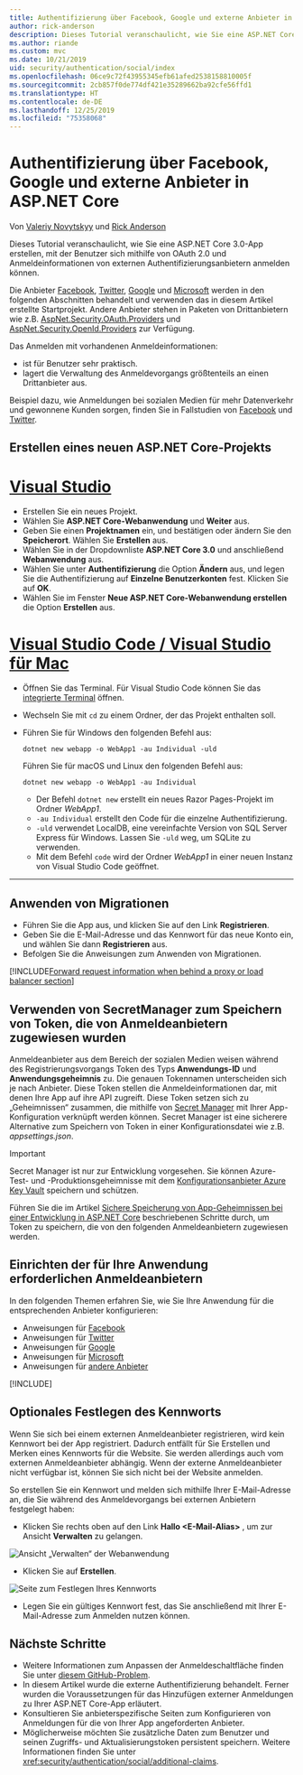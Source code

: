 ```yaml
---
title: Authentifizierung über Facebook, Google und externe Anbieter in ASP.NET Core
author: rick-anderson
description: Dieses Tutorial veranschaulicht, wie Sie eine ASP.NET Core-App mithilfe von OAuth 2.0 und externen Authentifizierungsanbietern entwickeln.
ms.author: riande
ms.custom: mvc
ms.date: 10/21/2019
uid: security/authentication/social/index
ms.openlocfilehash: 06ce9c72f43955345efb61afed2538158810005f
ms.sourcegitcommit: 2cb857f0de774df421e35289662ba92cfe56ffd1
ms.translationtype: HT
ms.contentlocale: de-DE
ms.lasthandoff: 12/25/2019
ms.locfileid: "75358068"
---
```

# <a name="facebook-google-and-external-provider-authentication-in-aspnet-core"></a>Authentifizierung über Facebook, Google und externe Anbieter in ASP.NET Core

Von [Valeriy Novytskyy](https://github.com/01binary) und [Rick Anderson](https://twitter.com/RickAndMSFT)

Dieses Tutorial veranschaulicht, wie Sie eine ASP.NET Core 3.0-App erstellen, mit der Benutzer sich mithilfe von OAuth 2.0 und Anmeldeinformationen von externen Authentifizierungsanbietern anmelden können.

Die Anbieter [Facebook](xref:security/authentication/facebook-logins), [Twitter](xref:security/authentication/twitter-logins), [Google](xref:security/authentication/google-logins) und [Microsoft](xref:security/authentication/microsoft-logins) werden in den folgenden Abschnitten behandelt und verwenden das in diesem Artikel erstellte Startprojekt. Andere Anbieter stehen in Paketen von Drittanbietern wie z.B. [AspNet.Security.OAuth.Providers](https://github.com/aspnet-contrib/AspNet.Security.OAuth.Providers) und [AspNet.Security.OpenId.Providers](https://github.com/aspnet-contrib/AspNet.Security.OpenId.Providers) zur Verfügung.

Das Anmelden mit vorhandenen Anmeldeinformationen:

* ist für Benutzer sehr praktisch.
* lagert die Verwaltung des Anmeldevorgangs größtenteils an einen Drittanbieter aus.

Beispiel dazu, wie Anmeldungen bei sozialen Medien für mehr Datenverkehr und gewonnene Kunden sorgen, finden Sie in Fallstudien von [Facebook](https://www.facebook.com/unsupportedbrowser) und [Twitter](https://dev.twitter.com/resources/case-studies).

## <a name="create-a-new-aspnet-core-project"></a>Erstellen eines neuen ASP.NET Core-Projekts

# <a name="visual-studiotabvisual-studio"></a>[Visual Studio](#tab/visual-studio)

* Erstellen Sie ein neues Projekt.
* Wählen Sie **ASP.NET Core-Webanwendung** und **Weiter** aus.
* Geben Sie einen **Projektnamen** ein, und bestätigen oder ändern Sie den **Speicherort**. Wählen Sie **Erstellen** aus.
* Wählen Sie in der Dropdownliste **ASP.NET Core 3.0** und anschließend **Webanwendung** aus.
* Wählen Sie unter **Authentifizierung** die Option **Ändern** aus, und legen Sie die Authentifizierung auf **Einzelne Benutzerkonten** fest. Klicken Sie auf **OK**.
* Wählen Sie im Fenster **Neue ASP.NET Core-Webanwendung erstellen** die Option **Erstellen** aus.

# <a name="visual-studio-code--visual-studio-for-mactabvisual-studio-codevisual-studio-mac"></a>[Visual Studio Code / Visual Studio für Mac](#tab/visual-studio-code+visual-studio-mac)

* Öffnen Sie das Terminal.  Für Visual Studio Code können Sie das [integrierte Terminal](https://code.visualstudio.com/docs/editor/integrated-terminal) öffnen.

* Wechseln Sie mit `cd` zu einem Ordner, der das Projekt enthalten soll.

* Führen Sie für Windows den folgenden Befehl aus:

  ```dotnetcli
  dotnet new webapp -o WebApp1 -au Individual -uld
  ```

  Führen Sie für macOS und Linux den folgenden Befehl aus:

  ```dotnetcli
  dotnet new webapp -o WebApp1 -au Individual
  ```

  * Der Befehl `dotnet new` erstellt ein neues Razor Pages-Projekt im Ordner *WebApp1*.
  * `-au Individual` erstellt den Code für die einzelne Authentifizierung.
  * `-uld` verwendet LocalDB, eine vereinfachte Version von SQL Server Express für Windows. Lassen Sie `-uld` weg, um SQLite zu verwenden.
  * Mit dem Befehl `code` wird der Ordner *WebApp1* in einer neuen Instanz von Visual Studio Code geöffnet.

---

## <a name="apply-migrations"></a>Anwenden von Migrationen

* Führen Sie die App aus, und klicken Sie auf den Link **Registrieren**.
* Geben Sie die E-Mail-Adresse und das Kennwort für das neue Konto ein, und wählen Sie dann **Registrieren** aus.
* Befolgen Sie die Anweisungen zum Anwenden von Migrationen.

[!INCLUDE[Forward request information when behind a proxy or load balancer section](includes/forwarded-headers-middleware.md)]

## <a name="use-secretmanager-to-store-tokens-assigned-by-login-providers"></a>Verwenden von SecretManager zum Speichern von Token, die von Anmeldeanbietern zugewiesen wurden

Anmeldeanbieter aus dem Bereich der sozialen Medien weisen während des Registrierungsvorgangs Token des Typs **Anwendungs-ID** und **Anwendungsgeheimnis** zu. Die genauen Tokennamen unterscheiden sich je nach Anbieter. Diese Token stellen die Anmeldeinformationen dar, mit denen Ihre App auf ihre API zugreift. Diese Token setzen sich zu „Geheimnissen“ zusammen, die mithilfe von [Secret Manager](xref:security/app-secrets#secret-manager) mit Ihrer App-Konfiguration verknüpft werden können. Secret Manager ist eine sicherere Alternative zum Speichern von Token in einer Konfigurationsdatei wie z.B. *appsettings.json*.

> [!IMPORTANT]
> Secret Manager ist nur zur Entwicklung vorgesehen. Sie können Azure-Test- und -Produktionsgeheimnisse mit dem [Konfigurationsanbieter Azure Key Vault](xref:security/key-vault-configuration) speichern und schützen.

Führen Sie die im Artikel [Sichere Speicherung von App-Geheimnissen bei einer Entwicklung in ASP.NET Core](xref:security/app-secrets) beschriebenen Schritte durch, um Token zu speichern, die von den folgenden Anmeldeanbietern zugewiesen werden.

## <a name="setup-login-providers-required-by-your-application"></a>Einrichten der für Ihre Anwendung erforderlichen Anmeldeanbietern

In den folgenden Themen erfahren Sie, wie Sie Ihre Anwendung für die entsprechenden Anbieter konfigurieren:

* Anweisungen für [Facebook](xref:security/authentication/facebook-logins)
* Anweisungen für [Twitter](xref:security/authentication/twitter-logins)
* Anweisungen für [Google](xref:security/authentication/google-logins)
* Anweisungen für [Microsoft](xref:security/authentication/microsoft-logins)
* Anweisungen für [andere Anbieter](xref:security/authentication/otherlogins)

[!INCLUDE[](includes/chain-auth-providers.md)]

## <a name="optionally-set-password"></a>Optionales Festlegen des Kennworts

Wenn Sie sich bei einem externen Anmeldeanbieter registrieren, wird kein Kennwort bei der App registriert. Dadurch entfällt für Sie Erstellen und Merken eines Kennworts für die Website. Sie werden allerdings auch vom externen Anmeldeanbieter abhängig. Wenn der externe Anmeldeanbieter nicht verfügbar ist, können Sie sich nicht bei der Website anmelden.

So erstellen Sie ein Kennwort und melden sich mithilfe Ihrer E-Mail-Adresse an, die Sie während des Anmeldevorgangs bei externen Anbietern festgelegt haben:

* Klicken Sie rechts oben auf den Link **Hallo &lt;E-Mail-Alias&gt;** , um zur Ansicht **Verwalten** zu gelangen.

![Ansicht „Verwalten“ der Webanwendung](index/_static/pass1a.png)

* Klicken Sie auf **Erstellen**.

![Seite zum Festlegen Ihres Kennworts](index/_static/pass2a.png)

* Legen Sie ein gültiges Kennwort fest, das Sie anschließend mit Ihrer E-Mail-Adresse zum Anmelden nutzen können.

## <a name="next-steps"></a>Nächste Schritte

* Weitere Informationen zum Anpassen der Anmeldeschaltfläche finden Sie unter [diesem GitHub-Problem](https://github.com/aspnet/AspNetCore.Docs/issues/10563).
* In diesem Artikel wurde die externe Authentifizierung behandelt. Ferner wurden die Voraussetzungen für das Hinzufügen externer Anmeldungen zu Ihrer ASP.NET Core-App erläutert.
* Konsultieren Sie anbieterspezifische Seiten zum Konfigurieren von Anmeldungen für die von Ihrer App angeforderten Anbieter.
* Möglicherweise möchten Sie zusätzliche Daten zum Benutzer und seinen Zugriffs- und Aktualisierungstoken persistent speichern. Weitere Informationen finden Sie unter <xref:security/authentication/social/additional-claims>.
